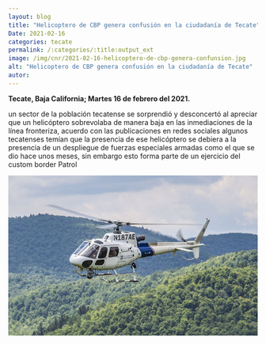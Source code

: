 ```yaml
---
layout: blog
title: "Helicoptero de CBP genera confusión en la ciudadanía de Tecate"
Date: 2021-02-16
categories: tecate
permalink: /:categories/:title:output_ext
image: /img/cnr/2021-02-16-helicoptero-de-cbp-genera-confunsion.jpg
alt: "Helicoptero de CBP genera confusión en la ciudadanía de Tecate"
autor:
---
```


**Tecate, Baja California; Martes 16 de febrero del 2021.** 

un sector de la población tecatense se sorprendió y desconcertó al apreciar que un helicóptero sobrevolaba de manera baja en las inmediaciones de la línea fronteriza, acuerdo con las publicaciones en redes sociales algunos tecatenses temían que la presencia de ese helicóptero se debiera a la presencia de un despliegue de fuerzas especiales armadas como el que se dio hace unos meses, sin embargo esto forma parte de un ejercicio del custom border Patrol

<div id="carouselExampleSlidesOnly" class="carousel slide" data-ride="carousel">
  <div class="carousel-inner">
    <div class="carousel-item active">
       <img class="d-block w-100" src="/img/cnr/2021-02-16-helicoptero-de-cbp-genera-confunsion.jpg" loading="lazy"  alt="Helicoptero de CBP genera confusión en la ciudadanía de Tecate">
    </div>
  </div>
</div>